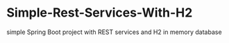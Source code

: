 # Simple-Rest-Services-With-H2
simple Spring Boot project with REST services and H2 in memory database
